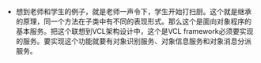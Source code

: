 * 想到老师和学生的例子，就是老师一声令下，学生开始打扫厨。这个就是继承的原理，同一个方法在子类中有不同的表现形式。那么这个是面向对象程序的基本服务。把这个联想到VCL架构设计中，这个是VCL framework必须要实现的服务。要实现这个功能就要有对象识别服务、对象信息服务和对象消息分派服务。

